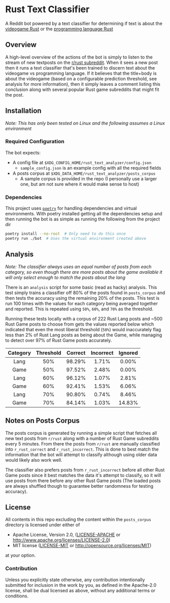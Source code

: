 # Rust Text Classifier

A Reddit bot powered by a text classifier for determining if text is about the
[videogame Rust](https://rust.facepunch.com) or the
[programming language Rust](https://www.rust-lang.org)

## Overview

A high-level overview of the actions of the bot is simply to listen to the
stream of new textposts on the
[r/rust subreddit](https://www.reddit.com/r/rust/). When it sees a new post
then it runs a text classifier that's been trained to discern text about the
videogame vs programming language. If it believes that the title+body is about
the videogame (based on a configurable prediction threshold, see analysis for
more information), then it simply leaves a comment listing this conclusion
along with several popular Rust game subreddits that might fit the post.

## Installation

_Note: This has only been tested on Linux and the following assumes a Linux
environment_

### Required Configuration

The bot expects:
 - A config file at `$XDG_CONFIG_HOME/rust_text_analyzer/config.json`
   - `sample_config.json` is an example config with all the required fields
 - A posts corpus at `$XDG_DATA_HOME/rust_text_analyzer/posts_corpus`
   - A sample corpus is provided in the repo (I personally use a larger one, but am not sure where it would make sense to host)

### Dependencies

This project uses [`poetry`](https://github.com/python-poetry/poetry) for
handling dependencies and virtual environments. With poetry installed getting
all the dependencies setup and then running the bot is as simple as running the
following from the project dir

```bash
poetry install --no-root  # Only need to do this once
poetry run ./bot  # Uses the virtual environment created above
```

## Analysis

_Note: The classifier always uses an equal number of posts from each category,
so even though there are more posts about the game available it will only
select enough to match the posts about the lang_

There is an `analysis` script for some basic (read as hacky) analysis. This
test simply trains a classifier off 80% of the posts found in `posts_corpus`
and then tests the accuracy using the remaining 20% of the posts. This test is
run 100 times with the values for each category being averaged together and
reported. This is repeated using `50%`, `60%`, and `70%` as the threshold.

Running these tests locally with a corpus of 222 Rust Lang posts and ~500 Rust
Game posts to choose from gets the values reported below which indicated that
even the most liberal threshold (`50%`) would inaccurately flag less than 2% of
Rust Lang posts as being about the Game, while managing to detect over 97% of
Rust Game posts accurately.

| Category | Threshold | Correct | Incorrect | Ignored |
| :---: | :---: | :---: | :---: | :---: |
| Lang | 50% | 98.29% | 1.71% | 0.00% |
| Game | 50% | 97.52% | 2.48% | 0.00% |
| Lang | 60% | 96.12% | 1.07% | 2.81% |
| Game | 60% | 92.41% | 1.53% | 6.06% |
| Lang | 70% | 90.80% | 0.74% | 8.46% |
| Game | 70% | 84.14% | 1.03% | 14.83% |

## Notes on Posts Corpus

The posts corpus is generated by running a simple script that fetches all new
text posts from `r/rust` along with a number of Rust Game subreddits every 5
minutes. From there the posts from `r/rust` are manually classified into
`r_rust_correct` and `r_rust_incorrect`. This is done to best match the
information that the bot will attempt to classify although using older data
would likely also work well.

The classifier also prefers posts from `r_rust_incorrect` before all other Rust
Game posts since it best matches the data it's attempt to classify, so it will
use posts from there before any other Rust Game posts (The loaded posts are
always shuffled though to guarantee better randomness for testing accuracy).

## License

All contents in this repo excluding the content within the `posts_corpus`
directory is licensed under either of

 - Apache License, Version 2.0, ([LICENSE-APACHE](LICENSE-APACHE) or http://www.apache.org/licenses/LICENSE-2.0)
 - MIT license ([LICENSE-MIT](LICENSE-MIT) or http://opensource.org/licenses/MIT)

at your option.

### Contribution

Unless you explicitly state otherwise, any contribution intentionally submitted
for inclusion in the work by you, as defined in the Apache-2.0 license, shall
be dual licensed as above, without any additional terms or conditions.
